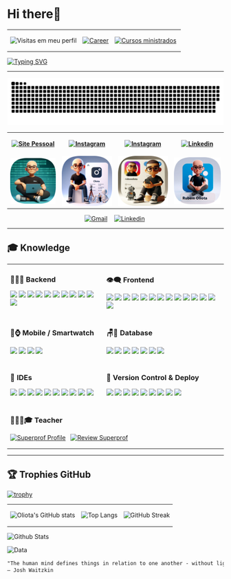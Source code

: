 
# Hi there🥳

<table width="100%">
 <tbody style="text-align:center">
 <tr width="100%">
  <td>
   
![Visitas em meu perfil](https://komarev.com/ghpvc/?username=oliota&color=ff0000&label=Welcome+to+my+profile+you+are+visitor+nº:)

  </td>
  
  
  <td>
   
[![Career](https://img.shields.io/badge/dynamic/json?color=blue&label=Career&query=$.years&url=https://oliota.herokuapp.com/career-years&logo=Coveralls)](https://oliota.com/cv)

  </td>
  
  
  <td>
   
[![Cursos ministrados](https://img.shields.io/badge/Courses%20taught-36-green?logo=sqlite&logoColor=white)](https://oliota.com/cursos)&nbsp;

  </td>
 </tr>
 
</tbody>
</table>



 
[![Typing SVG](https://readme-typing-svg.herokuapp.com/?color=%23f00&width=500&height=80&size=20&multiline=true&lines=Hi,+I'm+Rubem+Oliota;Senior+Software+Engineer+at+KWAN;LISBON+PORTUGAL)](https://git.io/typing-svg)

---

![Snake animation](https://github.com/oliota/oliota/blob/output/github-contribution-grid-snake.svg)


<center>
 


 






   
<table width="100%"> 
        <th>

[![Site Pessoal](https://img.shields.io/badge/-Site_Pessoal-000?style=flat&logo=curl&logoColor=white)](https://www.oliota.com)
</th>
        <th>

[![Instagram](https://img.shields.io/badge/-Oliotaartesanato-ff0000?style=flat&logo=instagram&logoColor=white)](https://www.instagram.com/oliotaartesanato/)
</th>
        <th>

[![Instagram](https://img.shields.io/badge/-roboOLIOTA-ff0000?style=flat&logo=instagram&logoColor=white)](https://www.instagram.com/robooliota/)
</th>
        <th>
        
[![Linkedin](https://img.shields.io/badge/-Linkedin-blue?style=flat&logo=linkedin&logoColor=white)](https://www.linkedin.com/in/rubem-oliota-abb273120/)
</th> 
        <tr>
            <td>
            <a href="https://www.oliota.com"><img src="img/redes_sociais/site_pessoal.png" alt="drawing" width="200"/></a></td>
            <td>
            <a href="https://www.instagram.com/oliotaartesanato/"><img src="img/redes_sociais/site_oliota_artesanato.png" alt="drawing" width="200"/></a></td>
            <td>
            <a href="https://www.instagram.com/robooliota/"><img src="img/redes_sociais/site_robooliota.png" alt="drawing" width="200"/>
</a></td>
            <td>
            <a href="https://www.linkedin.com/in/rubem-oliota-abb273120/">
<img src="img/redes_sociais/site_linkedin.png" alt="drawing" width="200"/></a></td>
        </tr> 
</table>

[![Gmail](https://img.shields.io/badge/-Email-green?style=flat&logo=gmail&logoColor=white)](https://mail.google.com/mail/u/0/?fs=1&to=rubemoliota@gmail.com&su=Contato+-+via+perfil+github&body=Ol%C3%A1+Rubem+Tudo+bem?&tf=cm)&nbsp;
&nbsp;
[![Linkedin](https://img.shields.io/badge/-Buy%20me%20a%20coffee-black?style=flat&logo=java&logoColor=white)](https://www.buymeacoffee.com/oliota/)&nbsp;


</center>
 
<!--
``` javascript
//Fun fact: I once answered the world’s oldest question with a single line of JavaScript
// Which came first, the chicken or the egg?
//Copy , paste and run in browser console
alert("First came the fried eggs, then came the chicken."+[ "🐣","🥚", "🐔", "🐥","🍳"].sort().slice(0,2));

//spoiler First came the fried eggs, then came the chicken.🍳,🐔

```
 -->
 
---

 ## 🎓 Knowledge

<table>
  <tr>
    <td valign="top">
      <h3>👨🏻‍💻 Backend</h3>
      <p>
        <img src="https://img.shields.io/badge/-Java-black?style=flat&logo=Java">
        <img src="https://img.shields.io/badge/-C-black?style=flat&logo=C&logoColor=white">
        <img src="https://img.shields.io/badge/-C%23-black?style=flat&logo=C+sharp&logoColor=white">
        <img src="https://img.shields.io/badge/-Delphi-black?style=flat&logo=Delphi&logoColor=ff0000">
        <img src="https://img.shields.io/badge/-Python-black?style=flat&logo=python">
        <img src="https://img.shields.io/badge/-Node.js-black?style=flat&logo=node.js">
        <img src="https://img.shields.io/badge/-Npm-black?style=flat&logo=npm">
        <img src="https://img.shields.io/badge/-Postman-black?style=flat&logo=postman">
        <img src="https://img.shields.io/badge/-Swagger-black?style=flat&logo=Swagger">
        <img src="https://img.shields.io/badge/-cUrl-black?style=flat&logo=cUrl">
        <img src="https://img.shields.io/badge/-Websphere-black?style=flat&logo=ibm">
      </p>
    </td>
    <td valign="top">
      <h3>👁‍🗨 Frontend</h3>
      <p>
        <img src="https://img.shields.io/badge/-HTML-black?style=flat&logo=HTML5">
        <img src="https://img.shields.io/badge/-CSS-black?style=flat&logo=CSS3&logoColor=1572B6">
        <img src="https://img.shields.io/badge/-Sass-black?style=flat&logo=sass">
        <img src="https://img.shields.io/badge/-Markdown-black?style=flat&logo=markdown">
        <img src="https://img.shields.io/badge/-Bootstrap-black?style=flat&logo=bootstrap">
        <img src="https://img.shields.io/badge/-Materialize-black?style=flat&logo=Material-design&logoColor=red">
        <img src="https://img.shields.io/badge/-JavaScript-black?style=flat&logo=javascript">
        <img src="https://img.shields.io/badge/-Json-black?style=flat&logo=json">
        <img src="https://img.shields.io/badge/-Jquery-black?style=flat&logo=jquery">
        <img src="https://img.shields.io/badge/-Typescript-black?style=flat&logo=typescript">
        <img src="https://img.shields.io/badge/-Angular-black?style=flat&logo=angular&logoColor=red">
        <img src="https://img.shields.io/badge/-Vue.js-black?style=flat&logo=vue.js">
        <img src="https://img.shields.io/badge/-React-black?style=flat&logo=react">
        <img src="https://img.shields.io/badge/-CodePen-black?style=flat&logo=CodePen">
      </p>
    </td>
  </tr>

  <tr>
    <td valign="top">
      <h3>📲⌚ Mobile / Smartwatch</h3>
      <p>
        <img src="https://img.shields.io/badge/-Android%20java-black?style=flat&logo=Android&logoColor=green">
        <img src="https://img.shields.io/badge/-Android%20kotlin-black?style=flat&logo=kotlin&logoColor=green">
        <img src="https://img.shields.io/badge/-React%20Native-black?style=flat&logo=react">
        <img src="https://img.shields.io/badge/-IOS.Swift-black?style=flat&logo=Swift">
      </p>
    </td>
    <td valign="top">
      <h3>🪑🎲 Database</h3>
      <p>
        <img src="https://img.shields.io/badge/-MySql-black?style=flat&logo=mysql">
        <img src="https://img.shields.io/badge/-Oracle-black?style=flat&logo=oracle&logoColor=red">
        <img src="https://img.shields.io/badge/-Sqlite-black?style=flat&logo=sqlite">
        <img src="https://img.shields.io/badge/-SqlServer-black?style=flat&logo=microsoft-Sql-Server">
        <img src="https://img.shields.io/badge/-Firebase-black?style=flat&logo=firebase">
        <img src="https://img.shields.io/badge/-PostgreSql-black?style=flat&logo=postgresql">
        <img src="https://img.shields.io/badge/-DB2-black?style=flat&logo=ibm">
      </p>
    </td>
  </tr>

  <tr>
    <td valign="top">
      <h3>🔧 IDEs</h3>
      <p>
        <img src="https://img.shields.io/badge/-Eclipse-black?style=flat&logo=eclipse-ide&logoColor=orange">
        <img src="https://img.shields.io/badge/-Spring%20Tool%20Suite-black?style=flat&logo=Spring&logoColor=green">
        <img src="https://img.shields.io/badge/-Android%20Studio-black?style=flat&logo=Android+Studio&logoColor=green">
        <img src="https://img.shields.io/badge/-Visual%20Studio%20Code-black?style=flat&logo=visual-studio-code&logoColor=007ACC">
        <img src="https://img.shields.io/badge/-Visual%20Studio-black?style=flat&logo=visual-studio&logoColor=purple">
        <img src="https://img.shields.io/badge/-XCode-black?style=flat&logo=xcode">
        <img src="https://img.shields.io/badge/-Intelij-black?style=flat&logo=Jetbrains&logoColor=white">
        <img src="https://img.shields.io/badge/-PyCharm-black?style=flat&logo=Pycharm&logoColor=blue">
        <img src="https://img.shields.io/badge/-VisualG-black?style=flat&logo=v&logoColor=a66321">
        <img src="https://img.shields.io/badge/-Repl.it-black?style=flat&logo=replit">
      </p>
    </td>
    <td valign="top">
      <h3>💾 Version Control & Deploy</h3>
      <p>
        <img src="https://img.shields.io/badge/-Git-black?style=flat&logo=git">
        <img src="https://img.shields.io/badge/-GitHub-black?style=flat&logo=github">
        <img src="https://img.shields.io/badge/-GitLab-black?style=flat&logo=gitlab">
        <img src="https://img.shields.io/badge/-Bitbucket-black?style=flat&logo=bitbucket">
        <img src="https://img.shields.io/badge/-SourceTree-black?style=flat&logo=sourcetree&logoColor=blue">
        <img src="https://img.shields.io/badge/-Heroku-black?style=flat&logo=heroku">
        <img src="https://img.shields.io/badge/-Google%20domains-black?style=flat&logo=google-domains">
        <img src="https://img.shields.io/badge/-Firebase-black?style=flat&logo=firebase">
        <a href="https://play.google.com/store/apps/dev?id=4624325070796601602">
          <img src="https://img.shields.io/badge/-Google%20play-black?style=flat&logo=google-play">
        </a>
      </p>
    </td>
  </tr>

 <tr>
  <td colspan="2" valign="top">
    <h3>👨🏻‍🏫🎓 Teacher</h3>
    <p>
      <a href="https://www.superprof.pt/aprenda-java-javascript-node-angular-html-css-git-varios-niveis-basico-avancado-desvende-segredos.html"><img src="https://img.shields.io/badge/Superprof-Profile-blue?style=flat&logo=superprof&logoColor=white" alt="Superprof Profile"></a>
      &nbsp;
      <a href="https://www.superprof.pt/ir/30133358-424cd8"><img src="https://img.shields.io/badge/Superprof-Rate-green?style=flat&logo=superprof&logoColor=white" alt="Review Superprof"></a>
    </p>
  </td>
</tr>

</table>

---

  ##  🏆 Trophies GitHub
  
[![trophy](https://github-profile-trophy.vercel.app/?username=oliota&row=1&&margin-w=30)](https://github.com/oliota)

<table>
<tbody style="text-align:center">
<tr>
<td>
 
![Oliota's GitHub stats](https://github-readme-stats.vercel.app/api?username=oliota&show_icons=true&theme=vue) 
 
</td>
<td>
 
![Top Langs](https://github-readme-stats.vercel.app/api/top-langs/?username=oliota&layout=compact&theme=vue)  
 
</td>
<td>

![GitHub Streak](https://github-readme-streak-stats.herokuapp.com/?user=oliota&theme=vue) 

</td>
</tr>

</tbody>
</table>


 







<img src="https://raw.githubusercontent.com/bornmay/bornmay/Update/svg/Bottom.svg" alt="Github Stats" />
 
 

 



<!-- thought:start -->
![Data](https://img.shields.io/badge/16/07/2025-Zen--Thought-blue)

```txt
"The human mind defines things in relation to one another - without light the notion of darkness would be unintelligible."
— Josh Waitzkin
```
<!-- thought:end -->
